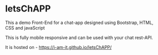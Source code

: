 # letsChAPP
This a demo Front-End for a chat-app designed using Bootstrap, HTML, CSS and javaScript

This is fully mobile responsive and can be used with your chat rest-API.

It is hosted on - https://i-am-it.github.io/letsChAPP/
